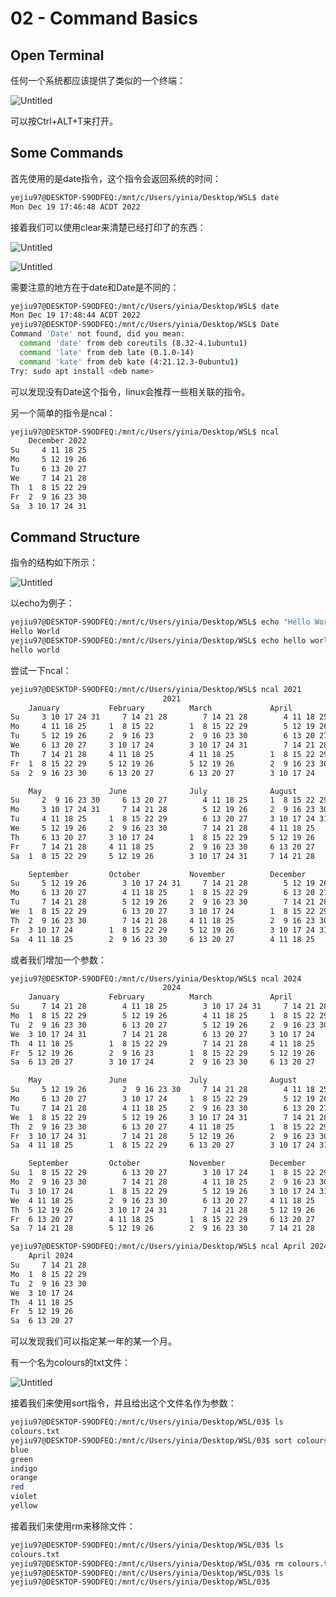 # 02 - Command Basics

## Open Terminal

任何一个系统都应该提供了类似的一个终端：

![Untitled](02%20-%20Command%20Basics%2031e2afaac03a4c2ab7654b969eb67dbc/Untitled.png)

可以按Ctrl+ALT+T来打开。

## Some Commands

首先使用的是date指令，这个指令会返回系统的时间：

```bash
yejiu97@DESKTOP-S9ODFEQ:/mnt/c/Users/yinia/Desktop/WSL$ date
Mon Dec 19 17:46:48 ACDT 2022
```

接着我们可以使用clear来清楚已经打印了的东西：

![Untitled](02%20-%20Command%20Basics%2031e2afaac03a4c2ab7654b969eb67dbc/Untitled%201.png)

![Untitled](02%20-%20Command%20Basics%2031e2afaac03a4c2ab7654b969eb67dbc/Untitled%202.png)

需要注意的地方在于date和Date是不同的：

```bash
yejiu97@DESKTOP-S9ODFEQ:/mnt/c/Users/yinia/Desktop/WSL$ date
Mon Dec 19 17:48:44 ACDT 2022
yejiu97@DESKTOP-S9ODFEQ:/mnt/c/Users/yinia/Desktop/WSL$ Date
Command 'Date' not found, did you mean:
  command 'date' from deb coreutils (8.32-4.1ubuntu1)
  command 'late' from deb late (0.1.0-14)
  command 'kate' from deb kate (4:21.12.3-0ubuntu1)
Try: sudo apt install <deb name>
```

可以发现没有Date这个指令，linux会推荐一些相关联的指令。

另一个简单的指令是ncal：

```bash
yejiu97@DESKTOP-S9ODFEQ:/mnt/c/Users/yinia/Desktop/WSL$ ncal
    December 2022
Su     4 11 18 25
Mo     5 12 19 26
Tu     6 13 20 27
We     7 14 21 28
Th  1  8 15 22 29
Fr  2  9 16 23 30
Sa  3 10 17 24 31
```

## Command Structure

指令的结构如下所示：

![Untitled](02%20-%20Command%20Basics%2031e2afaac03a4c2ab7654b969eb67dbc/Untitled%203.png)

以echo为例子：

```bash
yejiu97@DESKTOP-S9ODFEQ:/mnt/c/Users/yinia/Desktop/WSL$ echo "Hello World"
Hello World
yejiu97@DESKTOP-S9ODFEQ:/mnt/c/Users/yinia/Desktop/WSL$ echo hello world
hello world
```

尝试一下ncal：

```bash
yejiu97@DESKTOP-S9ODFEQ:/mnt/c/Users/yinia/Desktop/WSL$ ncal 2021
                                  2021
    January           February          March             April
Su     3 10 17 24 31     7 14 21 28        7 14 21 28        4 11 18 25
Mo     4 11 18 25     1  8 15 22        1  8 15 22 29        5 12 19 26
Tu     5 12 19 26     2  9 16 23        2  9 16 23 30        6 13 20 27
We     6 13 20 27     3 10 17 24        3 10 17 24 31        7 14 21 28
Th     7 14 21 28     4 11 18 25        4 11 18 25        1  8 15 22 29
Fr  1  8 15 22 29     5 12 19 26        5 12 19 26        2  9 16 23 30
Sa  2  9 16 23 30     6 13 20 27        6 13 20 27        3 10 17 24

    May               June              July              August
Su     2  9 16 23 30     6 13 20 27        4 11 18 25     1  8 15 22 29
Mo     3 10 17 24 31     7 14 21 28        5 12 19 26     2  9 16 23 30
Tu     4 11 18 25     1  8 15 22 29        6 13 20 27     3 10 17 24 31
We     5 12 19 26     2  9 16 23 30        7 14 21 28     4 11 18 25
Th     6 13 20 27     3 10 17 24        1  8 15 22 29     5 12 19 26
Fr     7 14 21 28     4 11 18 25        2  9 16 23 30     6 13 20 27
Sa  1  8 15 22 29     5 12 19 26        3 10 17 24 31     7 14 21 28

    September         October           November          December
Su     5 12 19 26        3 10 17 24 31     7 14 21 28        5 12 19 26
Mo     6 13 20 27        4 11 18 25     1  8 15 22 29        6 13 20 27
Tu     7 14 21 28        5 12 19 26     2  9 16 23 30        7 14 21 28
We  1  8 15 22 29        6 13 20 27     3 10 17 24        1  8 15 22 29
Th  2  9 16 23 30        7 14 21 28     4 11 18 25        2  9 16 23 30
Fr  3 10 17 24        1  8 15 22 29     5 12 19 26        3 10 17 24 31
Sa  4 11 18 25        2  9 16 23 30     6 13 20 27        4 11 18 25
```

或者我们增加一个参数：

```bash
yejiu97@DESKTOP-S9ODFEQ:/mnt/c/Users/yinia/Desktop/WSL$ ncal 2024
                                  2024
    January           February          March             April
Su     7 14 21 28        4 11 18 25        3 10 17 24 31     7 14 21 28
Mo  1  8 15 22 29        5 12 19 26        4 11 18 25     1  8 15 22 29
Tu  2  9 16 23 30        6 13 20 27        5 12 19 26     2  9 16 23 30
We  3 10 17 24 31        7 14 21 28        6 13 20 27     3 10 17 24
Th  4 11 18 25        1  8 15 22 29        7 14 21 28     4 11 18 25
Fr  5 12 19 26        2  9 16 23        1  8 15 22 29     5 12 19 26
Sa  6 13 20 27        3 10 17 24        2  9 16 23 30     6 13 20 27

    May               June              July              August
Su     5 12 19 26        2  9 16 23 30     7 14 21 28        4 11 18 25
Mo     6 13 20 27        3 10 17 24     1  8 15 22 29        5 12 19 26
Tu     7 14 21 28        4 11 18 25     2  9 16 23 30        6 13 20 27
We  1  8 15 22 29        5 12 19 26     3 10 17 24 31        7 14 21 28
Th  2  9 16 23 30        6 13 20 27     4 11 18 25        1  8 15 22 29
Fr  3 10 17 24 31        7 14 21 28     5 12 19 26        2  9 16 23 30
Sa  4 11 18 25        1  8 15 22 29     6 13 20 27        3 10 17 24 31

    September         October           November          December
Su  1  8 15 22 29        6 13 20 27        3 10 17 24     1  8 15 22 29
Mo  2  9 16 23 30        7 14 21 28        4 11 18 25     2  9 16 23 30
Tu  3 10 17 24        1  8 15 22 29        5 12 19 26     3 10 17 24 31
We  4 11 18 25        2  9 16 23 30        6 13 20 27     4 11 18 25
Th  5 12 19 26        3 10 17 24 31        7 14 21 28     5 12 19 26
Fr  6 13 20 27        4 11 18 25        1  8 15 22 29     6 13 20 27
Sa  7 14 21 28        5 12 19 26        2  9 16 23 30     7 14 21 28

yejiu97@DESKTOP-S9ODFEQ:/mnt/c/Users/yinia/Desktop/WSL$ ncal April 2024
    April 2024
Su     7 14 21 28
Mo  1  8 15 22 29
Tu  2  9 16 23 30
We  3 10 17 24
Th  4 11 18 25
Fr  5 12 19 26
Sa  6 13 20 27
```

可以发现我们可以指定某一年的某一个月。

有一个名为colours的txt文件：

![Untitled](02%20-%20Command%20Basics%2031e2afaac03a4c2ab7654b969eb67dbc/Untitled%204.png)

接着我们来使用sort指令，并且给出这个文件名作为参数：

```bash
yejiu97@DESKTOP-S9ODFEQ:/mnt/c/Users/yinia/Desktop/WSL/03$ ls
colours.txt
yejiu97@DESKTOP-S9ODFEQ:/mnt/c/Users/yinia/Desktop/WSL/03$ sort colours.txt
blue
green
indigo
orange
red
violet
yellow
```

接着我们来使用rm来移除文件：

```bash
yejiu97@DESKTOP-S9ODFEQ:/mnt/c/Users/yinia/Desktop/WSL/03$ ls
colours.txt
yejiu97@DESKTOP-S9ODFEQ:/mnt/c/Users/yinia/Desktop/WSL/03$ rm colours.txt
yejiu97@DESKTOP-S9ODFEQ:/mnt/c/Users/yinia/Desktop/WSL/03$ ls
yejiu97@DESKTOP-S9ODFEQ:/mnt/c/Users/yinia/Desktop/WSL/03$
```